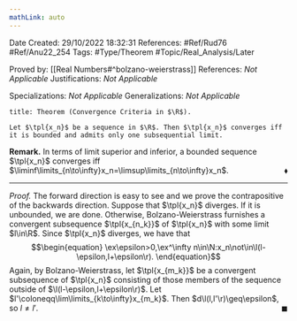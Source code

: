 ```yaml
---
mathLink: auto
---
```


<div class="topSpace"></div>

Date Created: 29/10/2022 18:32:31
References: #Ref/Rud76 #Ref/Anu22_254
Tags: #Type/Theorem #Topic/Real_Analysis/Later

Proved by: [[Real Numbers#^bolzano-weierstrass]]
References: <i>Not Applicable</i>
Justifications: <i>Not Applicable</i>

Specializations: <i>Not Applicable</i>
Generalizations: <i>Not Applicable</i>

``` ad-Theorem
title: Theorem (Convergence Criteria in $\R$).

Let $\tpl{x_n}$ be a sequence in $\R$. Then $\tpl{x_n}$ converges iff it is bounded and admits only one subsequential limit.

```

<b>Remark.</b> In terms of limit superior and inferior, a bounded sequence $\tpl{x_n}$ converges iff $\liminf\limits_{n\to\infty}x_n=\limsup\limits_{n\to\infty}x_n$.<span style="float:right;">$\blacklozenge$</span>

---

<i>Proof.</i> The forward direction is easy to see and we prove the contrapositive of the backwards direction. Suppose that $\tpl{x_n}$ diverges. If it is unbounded, we are done. Otherwise, Bolzano-Weierstrass furnishes a convergent subsequence $\tpl{x_{n_k}}$ of $\tpl{x_n}$ with some limit $l\in\R$. Since $\tpl{x_n}$ diverges, we have that
$$\begin{equation}
    \ex\epsilon>0,\ex^\infty n\in\N:x_n\not\in\l(l-\epsilon,l+\epsilon\r).
\end{equation}$$
Again, by Bolzano-Weierstrass, let $\tpl{x_{m_k}}$ be a convergent subsequence of $\tpl{x_n}$ consisting of those members of the sequence outside of $\l(l-\epsilon,l+\epsilon\r)$. Let $l'\coloneqq\lim\limits_{k\to\infty}x_{m_k}$. Then $d\l(l,l'\r)\geq\epsilon$, so $l\neq l'$.<span style="float:right;">$\blacksquare$</span>
